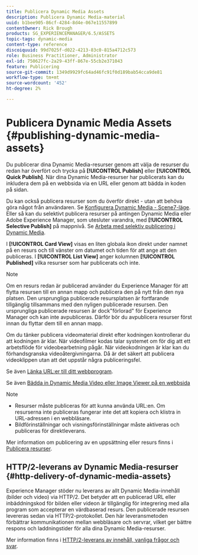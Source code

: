 ```yaml
---
title: Publicera Dynamic Media Assets
description: Publicera Dynamic Media-material
uuid: b1bee905-86cf-4284-8d4e-067e11557899
contentOwner: Rick Brough
products: SG_EXPERIENCEMANAGER/6.5/ASSETS
topic-tags: dynamic-media
content-type: reference
discoiquuid: 99d7025f-d022-4213-83c0-815a4712c573
role: Business Practitioner, Administrator
exl-id: 750627fc-2a29-43ff-867e-55cb2e371043
feature: Publicering
source-git-commit: 1349d9929fc64ad46fc91f0d189bab54cca9de81
workflow-type: tm+mt
source-wordcount: '452'
ht-degree: 2%

---
```


# Publicera Dynamic Media Assets {#publishing-dynamic-media-assets}

Du publicerar dina Dynamic Media-resurser genom att välja de resurser du redan har överfört och trycka på **[!UICONTROL Publish]** eller **[!UICONTROL Quick Publish]**. När dina Dynamic Media-resurser har publicerats kan du inkludera dem på en webbsida via en URL eller genom att bädda in koden på sidan.

Du kan också publicera resurser som du överför direkt - utan att behöva göra något från användaren. Se [Konfigurera Dynamic Media - Scene7-läge](config-dms7.md).
Eller så kan du selektivt publicera resurser på antingen Dynamic Media eller Adobe Experience Manager, som utesluter varandra, med **[!UICONTROL Selective Publish]** på mappnivå. Se [Arbeta med selektiv publicering i Dynamic Media](/help/assets/selective-publishing.md).

I **[!UICONTROL Card View]** visas en liten globala ikon direkt under namnet på en resurs och till vänster om datumet och tiden för att ange att den publiceras. I **[!UICONTROL List View]** anger kolumnen **[!UICONTROL Published]** vilka resurser som har publicerats och inte.

>[!NOTE]
>
>Om en resurs redan är publicerad använder du Experience Manager för att flytta resursen till en annan mapp och publicera den på nytt från den nya platsen. Den ursprungliga publicerade resursplatsen är fortfarande tillgänglig tillsammans med den nyligen publicerade resursen. Den ursprungliga publicerade resursen är dock&quot;förlorad&quot; för Experience Manager och kan inte avpubliceras. Därför bör du avpublicera resurser först innan du flyttar dem till en annan mapp.

Om du tänker publicera videomaterial direkt efter kodningen kontrollerar du att kodningen är klar. När videofilmer kodas talar systemet om för dig att ett arbetsflöde för videobearbetning pågår. När videokodningen är klar kan du förhandsgranska videoåtergivningarna. Då är det säkert att publicera videoklippen utan att det uppstår några publiceringsfel.

Se även [Länka URL:er till ditt webbprogram](linking-urls-to-yourwebapplication.md).

Se även [Bädda in Dynamic Media Video eller Image Viewer på en webbsida](embed-code.md)

>[!NOTE]
>
>* Resurser måste publiceras för att kunna använda URL:en. Om resurserna inte publiceras fungerar inte det att kopiera och klistra in URL-adressen i en webbläsare.
>* Bildförinställningar och visningsförinställningar måste aktiveras och publiceras för direktleverans.

>



Mer information om publicering av en uppsättning eller resurs finns i [Publicera resurser](manage-assets.md).

## HTTP/2-leverans av Dynamic Media-resurser {#http-delivery-of-dynamic-media-assets}

Experience Manager stöder nu leverans av allt Dynamic Media-innehåll (bilder och video) via HTTP/2. Det betyder att en publicerad URL eller inbäddningskod för bilden eller videon är tillgänglig för integrering med alla program som accepterar en värdbaserad resurs. Den publicerade resursen levereras sedan via HTTP/2-protokollet. Den här leveransmetoden förbättrar kommunikationen mellan webbläsare och servrar, vilket ger bättre respons och laddningstider för alla dina Dynamic Media-resurser.

Mer information finns i [HTTP/2-leverans av innehåll, vanliga frågor och svar](/help/sites-administering/scene7-http2faq.md).
